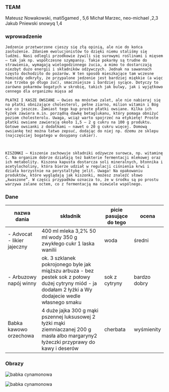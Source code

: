 ### TEAM 
Mateusz Nowakowski, mati5gamed , 5,6
Michał Marzec, neo-michael ,2,3
Jakub Pniewski snowyq 1,4

### wprowadzenie

    Jedzenie przetworzone cieszy się złą opinią, ale nie do końca zasłużenie. Zdaniem ewolucjonistów to dzięki niemu staliśmy się ludźmi. Nasi odlegli przodkowie żywili się surowymi roślinami i mięsem – tak jak np. współczesne szympansy. Takie pokarmy są trudne do strawienia, wymagają wielogodzinnego żucia, a mimo to dostarczają niezbyt dużo energii i składników odżywczych. Jednak na sawannach często dochodziło do pożarów. W ten sposób mieszkające tam wczesne hominidy odkryły, że przypalone jedzenie jest bardziej miękkie (a więc nie trzeba go długo żuć), smaczniejsze i bardziej sycące. Dotyczy to zarówno pokarmów bogatych w skrobię, takich jak bulwy, jak i wyjątkowo cennego dla organizmu mięsa ad

    PŁATKI I KASZE OWSIANE – Owies ma mnóstwo zalet, ale nie nabieraj się na płatki obniżające cholesterol, pełne ziarno, milion witamin i Bóg wie co jeszcze. Zamiast tego kup proste płatki owsiane. Kilka ich łyżek zawiera m.in. porządną dawkę betaglukanu, który pomaga obniżyć poziom cholesterolu. Uwaga, wciąż warto spojrzeć na etykietę! Proste płatki owsiane zawierają około 1,5 – 2 g cukru na 100 g produktu. Gotowe owsianki z dodatkami – nawet o 20 g cukru więcej. Domową owsiankę też można łatwo zepsuć, dodając do niej np. dżemu ze sklepu (najczęściej bogatego w dosypany cukier).



    KISZONKI – Kiszenie zachowuje składniki odżywcze surowca, np. witaminę C. Na organizm dobrze działają też bakterie fermentacji mlekowej oraz ich metabolity. Kiszona kapusta dostarcza soli mineralnych, błonnika i acetylocholiny, która bierze udział w regulacji ciśnienia krwi i działa korzystnie na perystaltykę jelit. Uwaga! Na opakowaniu produktów, które wyglądają jak kiszonki, możesz znaleźć słowo „kwaszone”. W części przypadków oznacza to, że w środku są po prostu warzywa zalane octem, co z fermentacją ma niewiele wspólnego.

### Dane


|nazwa dania | składnik| picie pasujące do tego| ocena  |
| -----------| --------| ----------------------|--------|
|- Advocat - likier jajeczny| 400 ml mleka 3,2% 50 ml wody 350 g zwykłego cukr 1 laska wanilii| woda| średni|
|- Arbuzowy napój winny| ok. 3 szklanek pokrojonego byle jak miąższu arbuza - bez pestek sok z połowy dużej cytryny  miód - ja dodałam 2 łyżki a Wy dodajecie wedle własnego smaku| sok z cytryny | bardzo dobry|
|Babka kawowo orzechowa| 4 duże jajka 300 g mąki pszennej luksusowej 2 łyżki mąki ziemniaczanej 200 g masła albo margaryny2 łyżeczki przyprawy do kawy i deserów | cherbata | wyśmienity |



### Obrazy 


![babka cynamonowa](/babka.jpg "babka cynamonowa")

![babka cynamonowa](https://www.przyslijprzepis.pl/media/cache/default_view/uploads/media/recipe/0004/01/f97d4dd21e59512824e77b6564393e3c7a083467.jpeg)